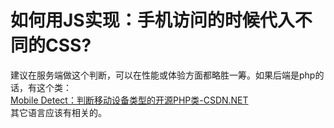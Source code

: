 # 如何用JS实现：手机访问的时候代入不同的CSS?

建议在服务端做这个判断，可以在性能或体验方面都略胜一筹。如果后端是php的话，有这个类：  
[Mobile Detect：判断移动设备类型的开源PHP类-CSDN.NET](http://www.csdn.net/article/2013-01-10/2813567-mobile-detect-open-source-class)  
其它语言应该有相关的。
